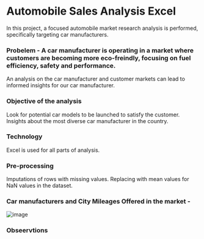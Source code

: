 # Automobile Sales Analysis Excel

In this project, a focused automobile market research analysis is performed, specifically targeting car manufacturers.
### Probelem - A car manufacturer is operating in a market where customers are becoming more eco-freindly, focusing on fuel efficiency, safety and performance.
An analysis on the car manufacturer and customer markets can lead to informed insights for our car manufacturer.
### Objective of the analysis 
Look for potential car models to be launched to satisfy the customer.
Insights about the most diverse car manufacturer in the country.

### Technology
Excel is used for all parts of analysis.

### Pre-processing
Imputations of rows with missing values.
Replacing with mean values for NaN values in the dataset.

### Car manufacturers and City Mileages Offered in the market - 
![image](https://github.com/user-attachments/assets/bbac0309-05e1-4b20-b531-7a7f655f2e31)
### Obseervtions



                            
